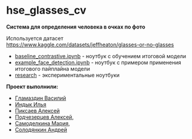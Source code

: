 # hse_glasses_cv

**Система для определения человека в очках по фото**

Используется датасет https://www.kaggle.com/datasets/jeffheaton/glasses-or-no-glasses

- [baseline_contrastive.ipynb](baseline_contrastive.ipynb) - ноутбук с обучением итоговой модели
- [example_face_detection.ipynb](example_face_detection.ipynb) - ноутбук с примером применения итогового пайплайна модели
- [research](research) - экспериментальные ноутбуки

**Проект выполнили:**
- [Гламаздин Василий](https://github.com/vsglamazdin)
- [Индык Илья](https://github.com/IlyaInd)
- [Пиксаев Алексей](https://github.com/piksaevalex)
- [Подчезерцев Алексей](https://github.com/AsciiShell),
- [Самоделкина Мария](https://github.com/goo-goo-goo-joob),
- [Солодянкин Андрей](https://github.com/andrsolo21)

